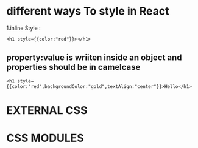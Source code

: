 
# different ways To style in React 

1.inline Style :
   
    <h1 style={{color:"red"}}></h1>

## property:value is wriiten inside an object and properties should be in camelcase
    <h1 style={{color:"red",backgroundColor:"gold",textAlign:"center"}}>Hello</h1>

# EXTERNAL CSS 
# CSS MODULES
